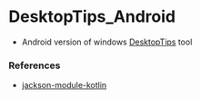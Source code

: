 # DesktopTips_Android
+ Android version of windows [DesktopTips](https://github.com/Aoi-hosizora/DesktopTips) tool

### References
+ [jackson-module-kotlin](https://github.com/FasterXML/jackson-module-kotlin)